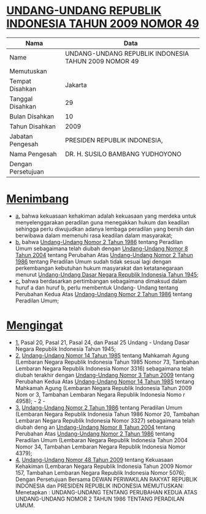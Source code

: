 # [UNDANG-UNDANG REPUBLIK INDONESIA TAHUN 2009 NOMOR 49](http://example.org/legal/document/uu/2009/49)

| Nama | Data |
| ------ | ----- |
|Name|UNDANG-UNDANG REPUBLIK INDONESIA TAHUN 2009 NOMOR 49|
|Memutuskan||
|Tempat Disahkan|Jakarta|
|Tanggal Disahkan|29|
|Bulan Disahkan|10|
|Tahun Disahkan|2009|
|Jabatan Pengesah|PRESIDEN REPUBLIK INDONESIA,|
|Nama Pengesah|DR. H. SUSILO BAMBANG YUDHOYONO|
|Dengan Persetujuan||
# [Menimbang](http://example.org/legal/document/uu/2009/49/menimbang)

* [a.](http://example.org/legal/document/uu/2009/49/menimbang/point/a) bahwa kekuasaan kehakiman adalah kekuasaan yang merdeka untuk menyelenggarakan peradilan guna menegakkan hukum dan keadilan sehingga perlu diwujudkan adanya lembaga peradilan yang bersih dan berwibawa dalam memenuhi rasa keadilan dalam masyarakat;
* [b.](http://example.org/legal/document/uu/2009/49/menimbang/point/b) bahwa [Undang-Undang Nomor 2 Tahun 1986](http://example.org/legal/document/uu/1986/2) tentang Peradilan Umum sebagaimana telah diubah dengan [Undang-Undang Nomor 8 Tahun 2004](http://example.org/legal/document/uu/2004/8) tentang Perubahan Atas [Undang-Undang Nomor 2 Tahun 1986](http://example.org/legal/document/uu/1986/2) tentang Peradilan Umum sudah tidak sesuai lagi dengan perkembangan kebutuhan hukum masyarakat dan ketatanegaraan menurut [Undang-Undang Dasar Negara Republik Indonesia Tahun 1945](http://example.org/legal/document/uu);
* [c.](http://example.org/legal/document/uu/2009/49/menimbang/point/c) bahwa berdasarkan pertimbangan sebagaimana dimaksud dalam huruf a dan huruf b, perlu membentuk Undang- Undang tentang Perubahan Kedua Atas [Undang-Undang Nomor 2 Tahun 1986](http://example.org/legal/document/uu/1986/2) tentang Peradilan Umum;
# [Mengingat](http://example.org/legal/document/uu/2009/49/mengingat)

* [1.](http://example.org/legal/document/uu/2009/49/mengingat/point/0001) Pasal 20, Pasal 21, Pasal 24, dan Pasal 25 Undang - Undang Dasar Negara Republik Indonesia Tahun 1945;
* [2.](http://example.org/legal/document/uu/2009/49/mengingat/point/0002) [Undang-Undang Nomor 14 Tahun 1985](http://example.org/legal/document/uu/1985/14) tentang Mahkamah Agung (Lembaran Negara Republik Indonesia Tahun 1985 Nomor 73, Tambahan Lembaran Negara Republik Indonesia Nomor 3316) sebagaimana telah diubah terakhir dengan [Undang-Undang Nomor 3 Tahun 2009](http://example.org/legal/document/uu/2009/3) tentang Perubahan Kedua Atas [Undang-Undang Nomor 14 Tahun 1985](http://example.org/legal/document/uu/1985/14) tentang Mahkamah Agung (Lembaran Negara Republik Indonesia Tahun 2009 Nom or 3, Tambahan Lembaran Negara Republik Indonesia Nomo r 4958); - 2 -
* [3.](http://example.org/legal/document/uu/2009/49/mengingat/point/0003) [Undang-Undang Nomor 2 Tahun 1986](http://example.org/legal/document/uu/1986/2) tentang Peradilan Umum (Lembaran Negara Republik Indonesia Tahun 1986 Nomor 20, Tambahan Lembaran Negara Republik Indonesia Nomor 3327) sebagaimana telah diubah deng an [Undang-Undang Nomor 8 Tahun 2004](http://example.org/legal/document/uu/2004/8) tentang Perubahan Atas [Undang-Undang Nomor 2 Tahun 1986](http://example.org/legal/document/uu/1986/2) tentang Peradilan Umum (Lembaran Negara Republik Indonesia Tahun 2004 Nomor 34, Tambahan Lembaran Negara Republik Indonesia Nomor 4379);
* [4.](http://example.org/legal/document/uu/2009/49/mengingat/point/0004) [Undang-Undang Nomor 48 Tahun 2009](http://example.org/legal/document/uu/2009/48) tentang Kekuasaan Kehakiman (Lembaran Negara Republik Indonesia Tahun 2009 Nomor 157, Tambahan Lembaran Negara Republik Indonesia Nomor 5076); Dengan Persetujuan Bersama DEWAN PERWAKILAN RAKYAT REPUBLIK INDONESIA dan PRESIDEN REPUBLIK INDONESIA MEMUTUSKAN: Menetapkan : UNDANG-UNDANG TENTANG PERUBAHAN KEDUA ATAS UNDANG-UNDANG NOMOR 2 TAHUN 1986 TENTANG PERADILAN UMUM.